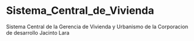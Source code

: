 # Sistema_Central_de_Vivienda
Sistema Central de la Gerencia de Vivienda y Urbanismo de la Corporacion de desarrollo Jacinto Lara 
